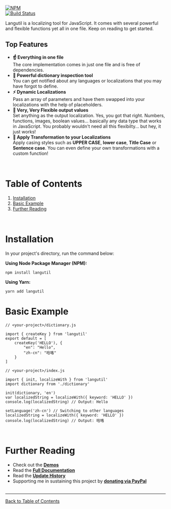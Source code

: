 [![NPM](https://nodei.co/npm/langutil.png)](https://nodei.co/npm/langutil/)<br/>[![Build Status](https://travis-ci.com/chin98edwin/langutil.svg?branch=master)](https://travis-ci.com/chin98edwin/langutil)

Langutil is a localizing tool for JavaScript. It comes with several powerful and flexible functions yet all in one file. Keep on reading to get started.

## Top Features

* **☝️ Everything in one file**<br/>The core implementation comes in just one file and is free of dependencies.
* **📖 Powerful dictionary inspection tool**<br/>You can get notified about any languages or localizations that you may have forgot to define.
* **⚡️ Dynamic Localizations**<br/>Pass an array of parameters and have them swapped into your localizations with the help of placeholders.
* **💫 Very, Very Flexible output values**<br/>Set anything as the output localization. Yes, you got that right. Numbers, functions, images, boolean values... basically any data type that works in JavaScript. You probably wouldn't need all this flexibilty... but hey, it just works!
* **🦄 Apply Transformation to your Localizations**<br/>Apply casing styles such as **UPPER CASE**, **lower case**, **Title Case** or **Sentence case**. You can even define your own transformations with a custom function!

<br/>

# Table of Contents

1. [Installation](#installation)
2. [Basic Example](#basic-example)
3. [Further Reading](#further-reading)
<br/>

# Installation
In your project's directory, run the command below:

**Using Node Package Manager (NPM):**

    npm install langutil

**Using Yarn:**

    yarn add langutil

# Basic Example

    // <your-project>/dictionary.js

    import { createKey } from 'langutil'
    export default = [
        createKey('HELLO'), {
            "en": "Hello",
            "zh-cn": "哈咯"
        }
    ]
<!---->
    // <your-project>/index.js

    import { init, localizeWith } from 'langutil'
    import dictionary from './dictionary'

    init(dictionary, 'en')
    var localizedString = localizeWith({ keyword: 'HELLO' })
    console.log(localizedString) // Output: Hello

    setLanguage('zh-cn') // Switching to other languages
    localizedString = localizeWith({ keyword: 'HELLO' })
    console.log(localizedString) // Output: 哈咯

<br/>

# Further Reading

* Check out the [**Demos**]()
* Read the [**Full Documentation**]()
* Read the [**Update History**]()
* Supporting me in sustaining this project by [**donating via PayPal**](https://www.paypal.me/chin98edwin)
<br/><br/>
<hr/>

[Back to Table of Contents](#table-of-contents)